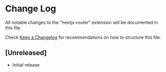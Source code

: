 # Change Log

All notable changes to the "nextjs-router" extension will be documented in this file.

Check [Keep a Changelog](http://keepachangelog.com/) for recommendations on how to structure this file.

## [Unreleased]

- Initial release